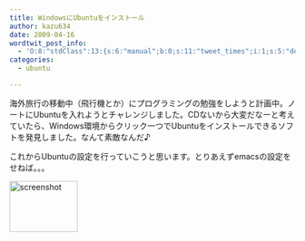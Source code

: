 ```yaml
---
title: WindowsにUbuntuをインストール
author: kazu634
date: 2009-04-16
wordtwit_post_info:
  - 'O:8:"stdClass":13:{s:6:"manual";b:0;s:11:"tweet_times";i:1;s:5:"delay";i:0;s:7:"enabled";i:1;s:10:"separation";s:2:"60";s:7:"version";s:3:"3.7";s:14:"tweet_template";b:0;s:6:"status";i:2;s:6:"result";a:0:{}s:13:"tweet_counter";i:2;s:13:"tweet_log_ids";a:1:{i:0;i:4561;}s:9:"hash_tags";a:0:{}s:8:"accounts";a:1:{i:0;s:7:"kazu634";}}'
categories:
  - ubuntu

---
```

<div class="section">
<p>
    海外旅行の移動中（飛行機とか）にプログラミングの勉強をしようと計画中。ノートにUbuntuを入れようとチャレンジしました。CDないから大変だなーと考えていたら、Windows環境からクリック一つでUbuntuをインストールできるソフトを発見しました。なんて素敵なんだ♪
</p>
  
<p>
    これからUbuntuの設定を行っていこうと思います。とりあえずemacsの設定をせねば。。。
</p>
  
<p>
<a href="http://www.wubi-installer.org/" onclick="__gaTracker('send', 'event', 'outbound-article', 'http://www.wubi-installer.org/', '');" class="http-screenshot" target="_blank"><img class="http-screenshot" src="http://screenshot.hatena.ne.jp/images/120x90/e/9/c/e/6/4946548559435ff0e802d8774fcda74e467.jpg" height="90px" width="120px" alt="screenshot" /></a>
</p>
</div>

